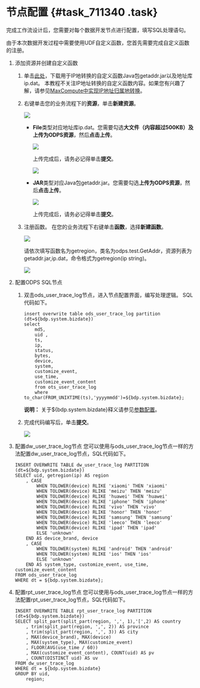 # 节点配置 {#task_711340 .task}

完成工作流设计后，您需要对每个数据开发节点进行配置，填写SQL处理语句。

由于本次数据开发过程中需要使用UDF自定义函数，您首先需要完成自定义函数的注册。

1.  添加资源并创建自定义函数 
    1.  单击[此处](http://docs-aliyun.cn-hangzhou.oss.aliyun-inc.com/assets/attach/122542/cn_zh/1560923172202/getaddr.jar_ip.dat.zip)，下载用于IP地转换的自定义函数Java包getaddr.jar以及地址库ip.dat。 本教程不关注IP地址转换的自定义函数内容。如果您有兴趣了解，请参见[MaxCompute中实现IP地址归属地转换](https://yq.aliyun.com/articles/68432)。
    2.  右键单击您的业务流程下的**资源**，单击**新建资源**。 

        ![](http://static-aliyun-doc.oss-cn-hangzhou.aliyuncs.com/assets/img/570573/156206027949677_zh-CN.png)

        -   **File**类型对应地址库ip.dat。您需要勾选**大文件（内容超过500KB）**及**上传为ODPS资源**，然后**点击上传**。

            ![](http://static-aliyun-doc.oss-cn-hangzhou.aliyuncs.com/assets/img/570573/156206027949679_zh-CN.png)

            上传完成后，请务必记得单击**提交**。

            ![](http://static-aliyun-doc.oss-cn-hangzhou.aliyuncs.com/assets/img/570573/156206027949693_zh-CN.png)

        -   **JAR**类型对应Java包getaddr.jar。您需要勾选**上传为ODPS资源**，然后**点击上传**。

            ![](http://static-aliyun-doc.oss-cn-hangzhou.aliyuncs.com/assets/img/570573/156206027949681_zh-CN.png)

            上传完成后，请务必记得单击**提交**。

    3.  注册函数。 在您的业务流程下右键单击**函数**，选择**新建函数**。

        ![](http://static-aliyun-doc.oss-cn-hangzhou.aliyuncs.com/assets/img/570573/156206027949687_zh-CN.png)

        请依次填写函数名为getregion，类名为odps.test.GetAddr，资源列表为getaddr.jar,ip.dat，命令格式为getregion\(ip string\)。

        ![](http://static-aliyun-doc.oss-cn-hangzhou.aliyuncs.com/assets/img/570573/156206028049688_zh-CN.png)

2.  配置ODPS SQL节点 
    1.  双击ods\_user\_trace\_log节点，进入节点配置界面，编写处理逻辑。 SQL代码如下。

        ``` {#codeblock_pde_flp_k5e}
        insert overwrite table ods_user_trace_log partition (dt=${bdp.system.bizdate})
        select
            md5,
            uid ,
            ts,
            ip,
            status,
            bytes,
            device,
            system,
            customize_event,
            use_time,
            customize_event_content
            from ots_user_trace_log
            where to_char(FROM_UNIXTIME(ts),'yyyymmdd')=${bdp.system.bizdate};
        ```

        **说明：** 关于$\{bdp.system.bizdate\}释义请参见[参数配置](../../../../cn.zh-CN/使用指南/数据开发/调度配置/参数配置.md#)。

    2.  完成代码编写后，单击**提交**。 

        ![](http://static-aliyun-doc.oss-cn-hangzhou.aliyuncs.com/assets/img/570573/156206028049694_zh-CN.png)

3.  配置dw\_user\_trace\_log节点 您可以使用与ods\_user\_trace\_log节点一样的方法配置dw\_user\_trace\_log节点，SQL代码如下。

    ``` {#codeblock_6p7_nhk_o1o}
    INSERT OVERWRITE TABLE dw_user_trace_log PARTITION (dt=${bdp.system.bizdate})
    SELECT uid, getregion(ip) AS region
        , CASE
            WHEN TOLOWER(device) RLIKE 'xiaomi' THEN 'xiaomi'
            WHEN TOLOWER(device) RLIKE 'meizu' THEN 'meizu'
            WHEN TOLOWER(device) RLIKE 'huawei' THEN 'huawei'
            WHEN TOLOWER(device) RLIKE 'iphone' THEN 'iphone'
            WHEN TOLOWER(device) RLIKE 'vivo' THEN 'vivo'
            WHEN TOLOWER(device) RLIKE 'honor' THEN 'honor'
            WHEN TOLOWER(device) RLIKE 'samsung' THEN 'samsung'
            WHEN TOLOWER(device) RLIKE 'leeco' THEN 'leeco'
            WHEN TOLOWER(device) RLIKE 'ipad' THEN 'ipad'
            ELSE 'unknown'
        END AS device_brand, device
        , CASE
            WHEN TOLOWER(system) RLIKE 'android' THEN 'android'
            WHEN TOLOWER(system) RLIKE 'ios' THEN 'ios'
            ELSE 'unknown'
        END AS system_type, customize_event, use_time, customize_event_content
    FROM ods_user_trace_log
    WHERE dt = ${bdp.system.bizdate};
    ```

4.  配置rpt\_user\_trace\_log节点 您可以使用与ods\_user\_trace\_log节点一样的方法配置rpt\_user\_trace\_log节点，SQL代码如下。

    ``` {#codeblock_2ut_pcy_4bj}
    INSERT OVERWRITE TABLE rpt_user_trace_log PARTITION (dt=${bdp.system.bizdate})
    SELECT split_part(split_part(region, ',', 1),'[',2) AS country
        , trim(split_part(region, ',', 2)) AS province
        , trim(split_part(region, ',', 3)) AS city
        , MAX(device_brand), MAX(device)
        , MAX(system_type), MAX(customize_event)
        , FLOOR(AVG(use_time / 60))
        , MAX(customize_event_content), COUNT(uid) AS pv
        , COUNT(DISTINCT uid) AS uv
    FROM dw_user_trace_log
    WHERE dt = ${bdp.system.bizdate}
    GROUP BY uid, 
        region;
    ```


